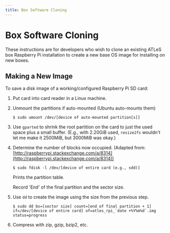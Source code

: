 ```yaml
---
title: Box Software Cloning
---
```


# Box Software Cloning

These instructions are for developers who wish to clone an existing ATLeS box
Raspberry Pi installation to create a new base OS image for installing on new
boxes.

## Making a New Image

To save a disk image of a working/configured Raspberry Pi SD card:

1. Put card into card reader in a Linux machine.

2. Unmount the partitions if auto-mounted (Ubuntu auto-mounts them)

       $ sudo umount /dev/[device of auto-mounted partition[s]]

3. Use `gparted` to shrink the root partition on the card to just
   the used space plus a small buffer.  (E.g., with 2.20GiB used,
   `resize2fs` wouldn't let me make it 2500MiB, but 3000MiB was okay.)

4. Determine the number of blocks now occupied.
   (Adapted from: [http://raspberrypi.stackexchange.com/a/8314](http://raspberrypi.stackexchange.com/a/8314))

       $ sudo fdisk -l /dev/[device of entire card (e.g., sdd)]
   
   Prints the partition table.

   Record 'End' of the final partition and the sector size.

5. Use `dd` to create the image using the size from the previous step.
    
       $ sudo dd bs=[sector size] count=[end of final partition + 1] if=/dev/[device of entire card] of=atles_rpi_`date +%Y%m%d`.img status=progress

6. Compress with zip, gzip, bzip2, etc.
